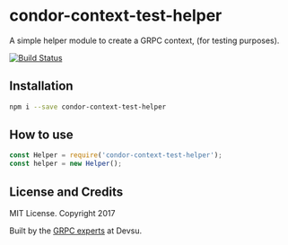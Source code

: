 # condor-context-test-helper

A simple helper module to create a GRPC context, (for testing purposes).

[![Build Status](https://travis-ci.org/devsu/condor-context-test-helper.svg?branch=master)](https://travis-ci.org/devsu/condor-context-test-helper)

## Installation

```bash
npm i --save condor-context-test-helper
```

## How to use

```js
const Helper = require('condor-context-test-helper');
const helper = new Helper(); 
```

## License and Credits

MIT License. Copyright 2017 

Built by the [GRPC experts](https://devsu.com) at Devsu.
